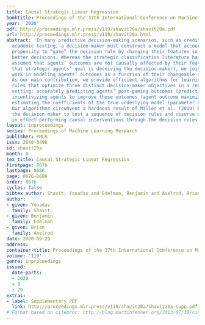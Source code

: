 ```yaml
---
title: Causal Strategic Linear Regression
booktitle: Proceedings of the 37th International Conference on Machine Learning
year: '2020'
pdf: http://proceedings.mlr.press/v119/shavit20a/shavit20a.pdf
url: http://proceedings.mlr.press/v119/shavit20a.html
abstract: 'In many predictive decision-making scenarios, such as credit scoring and
  academic testing, a decision-maker must construct a model that accounts for agents’
  propensity to “game” the decision rule by changing their features so as to receive
  better decisions. Whereas the strategic classification literature has previously
  assumed that agents’ outcomes are not causally affected by their features (and thus
  that strategic agents’ goal is deceiving the decision-maker), we join concurrent
  work in modeling agents’ outcomes as a function of their changeable attributes.
  As our main contribution, we provide efficient algorithms for learning decision
  rules that optimize three distinct decision-maker objectives in a realizable linear
  setting: accurately predicting agents’ post-gaming outcomes (prediction risk minimization),
  incentivizing agents to improve these outcomes (agent outcome maximization), and
  estimating the coefficients of the true underlying model (parameter estimation).
  Our algorithms circumvent a hardness result of Miller et al. (2019) by allowing
  the decision maker to test a sequence of decision rules and observe agents’ responses,
  in effect performing causal interventions through the decision rules.'
layout: inproceedings
series: Proceedings of Machine Learning Research
publisher: PMLR
issn: 2640-3498
id: shavit20a
month: 0
tex_title: Causal Strategic Linear Regression
firstpage: 8676
lastpage: 8686
page: 8676-8686
order: 8676
cycles: false
bibtex_author: Shavit, Yonadav and Edelman, Benjamin and Axelrod, Brian
author:
- given: Yonadav
  family: Shavit
- given: Benjamin
  family: Edelman
- given: Brian
  family: Axelrod
date: 2020-09-29
address: 
container-title: Proceedings of the 37th International Conference on Machine Learning
volume: '119'
genre: inproceedings
issued:
  date-parts:
  - 2020
  - 9
  - 29
extras:
- label: Supplementary PDF
  link: http://proceedings.mlr.press/v119/shavit20a/shavit20a-supp.pdf
# Format based on citeproc: http://blog.martinfenner.org/2013/07/30/citeproc-yaml-for-bibliographies/
---
```

